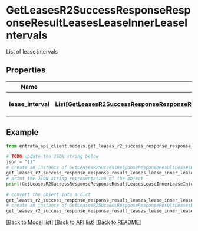 # GetLeasesR2SuccessResponseResponseResultLeasesLeaseInnerLeaseIntervals

List of lease intervals

## Properties

Name | Type | Description | Notes
------------ | ------------- | ------------- | -------------
**lease_interval** | [**List[GetLeasesR2SuccessResponseResponseResultLeasesLeaseInnerLeaseIntervalsLeaseIntervalInner]**](GetLeasesR2SuccessResponseResponseResultLeasesLeaseInnerLeaseIntervalsLeaseIntervalInner.md) | List of lease intervals | 

## Example

```python
from entrata_api_client.models.get_leases_r2_success_response_response_result_leases_lease_inner_lease_intervals import GetLeasesR2SuccessResponseResponseResultLeasesLeaseInnerLeaseIntervals

# TODO update the JSON string below
json = "{}"
# create an instance of GetLeasesR2SuccessResponseResponseResultLeasesLeaseInnerLeaseIntervals from a JSON string
get_leases_r2_success_response_response_result_leases_lease_inner_lease_intervals_instance = GetLeasesR2SuccessResponseResponseResultLeasesLeaseInnerLeaseIntervals.from_json(json)
# print the JSON string representation of the object
print(GetLeasesR2SuccessResponseResponseResultLeasesLeaseInnerLeaseIntervals.to_json())

# convert the object into a dict
get_leases_r2_success_response_response_result_leases_lease_inner_lease_intervals_dict = get_leases_r2_success_response_response_result_leases_lease_inner_lease_intervals_instance.to_dict()
# create an instance of GetLeasesR2SuccessResponseResponseResultLeasesLeaseInnerLeaseIntervals from a dict
get_leases_r2_success_response_response_result_leases_lease_inner_lease_intervals_from_dict = GetLeasesR2SuccessResponseResponseResultLeasesLeaseInnerLeaseIntervals.from_dict(get_leases_r2_success_response_response_result_leases_lease_inner_lease_intervals_dict)
```
[[Back to Model list]](../README.md#documentation-for-models) [[Back to API list]](../README.md#documentation-for-api-endpoints) [[Back to README]](../README.md)


